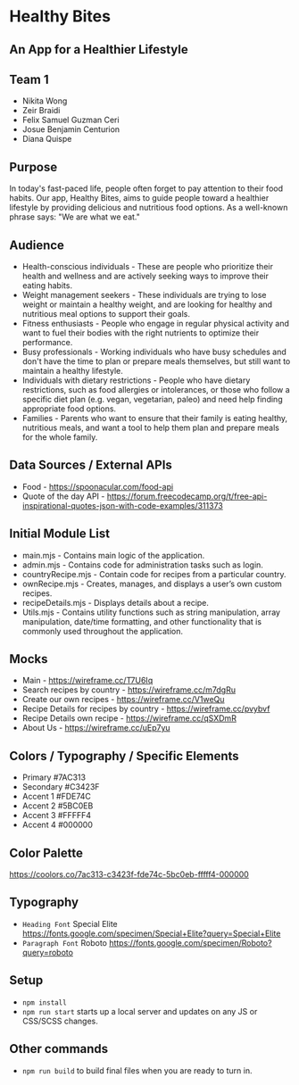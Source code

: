 # Healthy Bites
## An App for a Healthier Lifestyle


## Team 1
- Nikita Wong
- Zeir Braidi
- Felix Samuel Guzman Ceri
- Josue Benjamin Centurion
- Diana Quispe


## Purpose
In today's fast-paced life, people often forget to pay attention to their food habits. Our app, Healthy Bites, aims to guide people toward a healthier lifestyle by providing delicious and nutritious food options. As a well-known phrase says: "We are what we eat."


## Audience
- Health-conscious individuals - These are people who prioritize their health and wellness and are actively seeking ways to improve their eating habits.
- Weight management seekers - These individuals are trying to lose weight or maintain a healthy weight, and are looking for healthy and nutritious meal options to support their goals. 
- Fitness enthusiasts - People who engage in regular physical activity and want to fuel their bodies with the right nutrients to optimize their performance.
- Busy professionals - Working individuals who have busy schedules and don't have the time to plan or prepare meals themselves, but still want to maintain a healthy lifestyle. 
- Individuals with dietary restrictions - People who have dietary restrictions, such as food allergies or intolerances, or those who follow a specific diet plan (e.g. vegan, vegetarian, paleo) and need help finding appropriate food options. 
- Families - Parents who want to ensure that their family is eating healthy, nutritious meals, and want a tool to help them plan and prepare meals for the whole family.


## Data Sources / External APIs 
- Food - https://spoonacular.com/food-api 
- Quote of the day API -  https://forum.freecodecamp.org/t/free-api-inspirational-quotes-json-with-code-examples/311373


## Initial Module List 
- main.mjs - Contains main logic of the application.
- admin.mjs - Contains code for administration tasks such as login.
- countryRecipe.mjs - Contain code for recipes from a particular country.
- ownRecipe.mjs - Creates, manages, and displays a user’s own custom recipes. 
- recipeDetails.mjs - Displays details about a recipe.
- Utils.mjs - Contains utility functions such as string manipulation, array manipulation, date/time formatting, and other functionality that is commonly used throughout the application.


## Mocks
- Main - https://wireframe.cc/T7U6Iq 
- Search recipes by country - https://wireframe.cc/m7dgRu 
- Create our own recipes - https://wireframe.cc/V1weQu 
- Recipe Details for recipes by country - https://wireframe.cc/pvybvf 
- Recipe Details own recipe - https://wireframe.cc/qSXDmR 
- About Us - https://wireframe.cc/uEp7yu 


## Colors / Typography / Specific Elements
- Primary       #7AC313
- Secondary     #C3423F
- Accent 1      #FDE74C
- Accent 2      #5BC0EB
- Accent 3      #FFFFF4
- Accent 4      #000000


## Color Palette
https://coolors.co/7ac313-c3423f-fde74c-5bc0eb-fffff4-000000


## Typography
- `Heading Font`    Special Elite
https://fonts.google.com/specimen/Special+Elite?query=Special+Elite 
- `Paragraph Font`  Roboto
https://fonts.google.com/specimen/Roboto?query=roboto



## Setup
- `npm install`
- `npm run start` starts up a local server and updates on any JS or CSS/SCSS changes.


## Other commands
- `npm run build` to build final files when you are ready to turn in.


